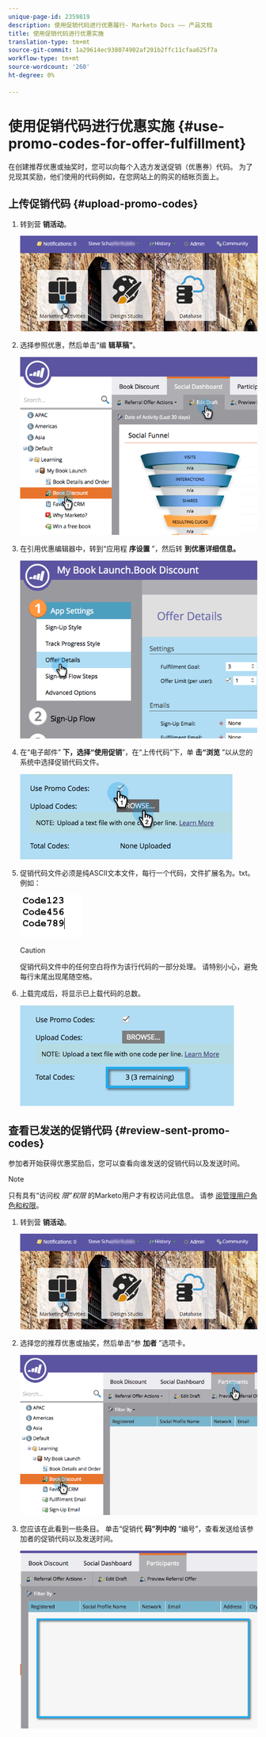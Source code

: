 ```yaml
---
unique-page-id: 2359819
description: 使用促销代码进行优惠履行- Marketo Docs —— 产品文档
title: 使用促销代码进行优惠实施
translation-type: tm+mt
source-git-commit: 1a29614ec938074902af201b2ffc11cfaa625f7a
workflow-type: tm+mt
source-wordcount: '260'
ht-degree: 0%

---
```



# 使用促销代码进行优惠实施 {#use-promo-codes-for-offer-fulfillment}

在创建推荐优惠或抽奖时，您可以向每个入选方发送促销（优惠券）代码。 为了兑现其奖励，他们使用的代码例如，在您网站上的购买的结帐页面上。

## 上传促销代码 {#upload-promo-codes}

1. 转到营 **销活动**。

   ![](assets/login-marketing-activities-2.png)

1. 选择参照优惠，然后单击“编 **辑草稿”**。

   ![](assets/image2015-4-22-11-3a16-3a45.png)

1. 在引用优惠编辑器中，转到“应用程 **序设置** ”，然后转 **到优惠详细信息。**

   ![](assets/image2015-4-22-11-3a23-3a39.png)

1. 在“电子邮件” **下，选择“使用促销**”，在“上传代码”下，单 **击“浏览** ”以从您的系统中选择促销代码文件。

   ![](assets/image2015-4-22-12-3a52-3a43.png)

1. 促销代码文件必须是纯ASCII文本文件，每行一个代码，文件扩展名为。txt。 例如：

   ![](assets/image2015-4-22-13-3a2-3a23.png)

   >[!CAUTION]
   >
   >
   >促销代码文件中的任何空白将作为该行代码的一部分处理。 请特别小心，避免每行末尾出现尾随空格。

1. 上载完成后，将显示已上载代码的总数。

   ![](assets/image2015-4-22-13-3a8-3a31.png)

## 查看已发送的促销代码 {#review-sent-promo-codes}

参加者开始获得优惠奖励后，您可以查看向谁发送的促销代码以及发送时间。

>[!NOTE]
>
>只有具有“访问权 *限”权限* 的Marketo用户才有权访问此信息。 请参 [阅管理用户角色和权限](../../../../product-docs/administration/users-and-roles/managing-user-roles-and-permissions.md)。

1. 转到营 **销活动**。

   ![](assets/login-marketing-activities-2.png)

1. 选择您的推荐优惠或抽奖，然后单击“参 **加者** ”选项卡。

   ![](assets/image2015-4-22-11-3a36-3a22.png)

1. 您应该在此看到一些条目。 单击“促销代 **码”列中的** “编号”，查看发送给该参加者的促销代码以及发送时间。

   ![](assets/image2015-4-22-11-3a36-3a43.png)
